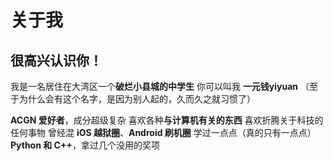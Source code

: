 # 关于我

## **很高兴认识你！**

我是一名居住在大湾区一个**破烂小县城的中学生**
你可以叫我 **一元钱yiyuan**
（至于为什么会有这个名字，是因为别人起的，久而久之就习惯了）

**ACGN 爱好者**，成分超级复杂
喜欢各种**与计算机有关的东西** 喜欢折腾关于科技的任何事物
曾经混 **iOS 越狱圈**、**Android 刷机圈**
学过一点点（真的只有一点点）**Python 和 C++**，拿过几个没用的奖项